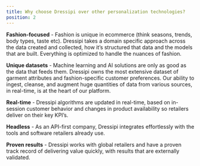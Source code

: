 ```yaml
---
title: Why choose Dressipi over other personalization technologies?
position: 2
---
```


**Fashion-focused** - Fashion is unique in ecommerce (think seasons, trends, body types, taste etc). Dressipi takes a domain specific approach across the data created and collected, how it’s structured that data and the models that are built. Everything is optimized to handle the nuances of fashion. 

**Unique datasets** - Machine learning and AI solutions are only as good as the data that feeds them. Dressipi owns the most extensive dataset of garment attributes and fashion-specific customer preferences. Our ability to ingest, cleanse, and augment huge quantities of data from various sources, in real-time, is at the heart of our platform.

**Real-time** - Dressipi algorithms are updated in real-time, based on in-session customer behavior and changes in product availability so retailers deliver on their key KPI’s.

**Headless** - As an API-first company, Dressipi integrates effortlessly with the tools and software retailers already use.

**Proven results** - Dressipi works with global retailers and have a proven track record of delivering value quickly, with results that are externally validated. 